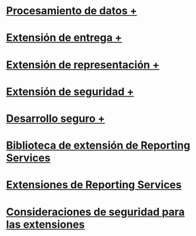 # [Procesamiento de datos +](../../reporting-services/extensions/data-processing/creating-a-data-processing-extension-library.md)
# [Extensión de entrega +](../../reporting-services/extensions/delivery-extension/creating-a-delivery-extension-library.md)
# [Extensión de representación +](../../reporting-services/extensions/rendering-extension/deploying-a-rendering-extension.md)
# [Extensión de seguridad +](../../reporting-services/extensions/security-extension/authentication-in-reporting-services.md)
# [Desarrollo seguro +](../../reporting-services/extensions/secure-development/code-access-security-in-reporting-services.md)
# [Biblioteca de extensión de Reporting Services](reporting-services-extension-library.md)
# [Extensiones de Reporting Services](reporting-services-extensions.md)
# [Consideraciones de seguridad para las extensiones](security-considerations-for-extensions.md)

